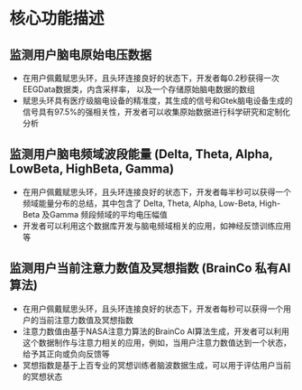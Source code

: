 # 核⼼功能描述

## 监测⽤户脑电原始电压数据

* 在用户佩戴赋思头环，且头环连接良好的状态下，开发者每0.2秒获得一次EEGData数据类，内含采样率， 以及⼀个存储原始脑电数据的数组 
* 赋思头环具有医疗级脑电设备的精准度，其⽣成的信号和Gtek脑电设备生成的信号具有97.5%的强相关性，开发者可以收集原始数据进⾏科学研究和定制化分析

## 监测⽤户脑电频域波段能量 \(Delta, Theta, Alpha, LowBeta, HighBeta, Gamma\)

* 在用户佩戴赋思头环，且头环连接良好的状态下，开发者每半秒可以获得⼀个频域能量分布的总结，其中包含了 Delta, Theta, Alpha, Low-Beta, High-Beta 及Gamma 频段频域的平均电压幅值 
* 开发者可以利用这个数据库开发与脑电频域相关的应⽤，如神经反馈训练应用等

## 监测⽤户当前注意⼒数值及冥想指数 \(BrainCo 私有AI算法\)

* 在用户佩戴赋思头环，且头环连接良好的状态下，开发者每秒可以获得⼀个⽤户的当前注意⼒数值及冥想指数
* 注意力数值由基于NASA注意⼒算法的BrainCo AI算法⽣成，开发者可以利⽤这个数据制作与注意⼒相关的应用，例如，当用户注意⼒数值达到一个状态，给予其正向或负向反馈等
* 冥想指数是基于上百专业的冥想训练者脑波数据⽣成，可以用于评估⽤户当前的冥想状态

